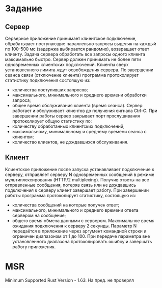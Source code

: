 # Задание
## Сервер
Серверное приложение принимает клиентское подключение, обрабатывает поступающие параллельно запросы выделяя на каждый по 100-500 мс (задержка выбирается рандомно), возвращает ответ клиенту. Задача сервера обработать все запросы одного клиента максимально быстро. Сервер должен принимать не более пяти одновременных клиентских подключений. Клиенты сверх установленного лимита ждут освобождения сервера. 
По завершении сеанса связи (отключение клиента) программа протоколирует статистику подключения состоящую из: 
- количества поступивших запросов; 
- максимального, минимального и среднего времени обработки запроса; 
- общее время обслуживания клиента (время сеанса). 
Сервер работает и обслуживает клиентов до получения сигнала Ctrl-C. 
При завершении работы сервер закрывает порт прослушивания протоколирует общую статистику по: 
- количеству обработанных клиентских подключений; 
- максимальному, минимальному и среднему времени сеанса с клиентом; 
- количество клиентов, не дождавшихся обслуживания. 
 
 ## Клиент
Клиентское приложение после запуска устанавливает подключение к серверу, отправляет серверу N одновременных сообщений в режиме мультиплексирования (HTTP/2 multiplexing). Получив ответы на все отправленные сообщения, потеряв связь или не дождавшись подключения к серверу клиент завершает работу. 
При завершении работы программа протоколирует статистику, состоящую из: 
- количества сообщений на которые получен ответ; 
- максимального, минимального и среднего времени ответа сервером на сообщение; 
- общего время обмена данными с сервером. 
Максимальное время ожидания подключения к серверу 2 секунды. 
Параметр N передаётся в приложение через аргумент командной строки и ограничен диапазоном от 1 до 100. При передаче параметра вне установленного диапазона протоколировать ошибку и завершать работу приложения. 
 
# MSR
Minimum Supported Rust Version - 1.63. На пред. не проверял